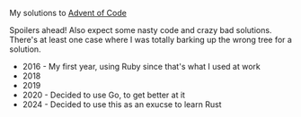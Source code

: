 My solutions to [Advent of Code](https://adventofcode.com/)

Spoilers ahead! Also expect some nasty code and crazy bad solutions. There's at
least one case where I was totally barking up the wrong tree for a solution.

- 2016 - My first year, using Ruby since that's what I used at work
- 2018
- 2019
- 2020 - Decided to use Go, to get better at it
- 2024 - Decided to use this as an exucse to learn Rust
